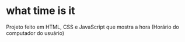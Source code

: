 # what time is it
 Projeto feito em HTML, CSS e JavaScript que mostra a hora (Horário do computador do usuário)
 
